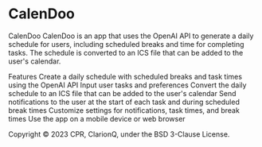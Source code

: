# CalenDoo

CalenDoo
CalenDoo is an app that uses the OpenAI API to generate a daily schedule for users, including scheduled breaks and time for completing tasks. The schedule is converted to an ICS file that can be added to the user's calendar.

Features
Create a daily schedule with scheduled breaks and task times using the OpenAI API
Input user tasks and preferences
Convert the daily schedule to an ICS file that can be added to the user's calendar
Send notifications to the user at the start of each task and during scheduled break times
Customize settings for notifications, task times, and break times
Use the app on a mobile device or web browser

Copyright © 2023 CPR, ClarionQ, under the BSD 3-Clause License.
